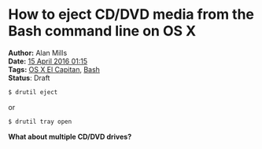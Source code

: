 How to eject CD/DVD media from the Bash command line on OS X
============================================================
**Author:** Alan Mills  
**Date:** [15 April 2016 01:15](/blog/history/2016-04.md)  
**Tags:** [OS X El Capitan](/blog/categories/osx-10-11.md), [Bash](/blog/categories/bash.md)  
**Status**: Draft

```bash
$ drutil eject
```

or

```bash
$ drutil tray open
```

**What about multiple CD/DVD drives?**
